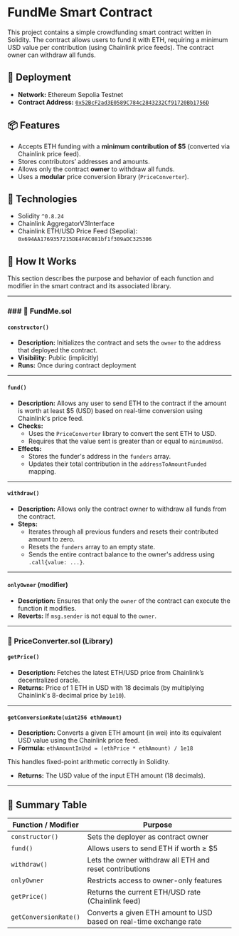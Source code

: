 # FundMe Smart Contract

This project contains a simple crowdfunding smart contract written in Solidity. The contract allows users to fund it with ETH, requiring a minimum USD value per contribution (using Chainlink price feeds). The contract owner can withdraw all funds.

## 📍 Deployment

- **Network:** Ethereum Sepolia Testnet
- **Contract Address:** [`0x52BcF2ad3E0589C784c2843232Cf91720Bb1756D`](https://sepolia.etherscan.io/address/0x52BcF2ad3E0589C784c2843232Cf91720Bb1756D)

## 📦 Features

- Accepts ETH funding with a **minimum contribution of $5** (converted via Chainlink price feed).
- Stores contributors’ addresses and amounts.
- Allows only the contract **owner** to withdraw all funds.
- Uses a **modular** price conversion library (`PriceConverter`).

## 🔧 Technologies

- Solidity `^0.8.24`
- Chainlink AggregatorV3Interface
- Chainlink ETH/USD Price Feed (Sepolia): `0x694AA1769357215DE4FAC081bf1f309aDC325306`

## 🧠 How It Works

This section describes the purpose and behavior of each function and modifier in the smart contract and its associated library.

---

### ### 🧾 FundMe.sol

#### `constructor()`
- **Description:** Initializes the contract and sets the `owner` to the address that deployed the contract.
- **Visibility:** Public (implicitly)
- **Runs:** Once during contract deployment

---

#### `fund()`
- **Description:** Allows any user to send ETH to the contract if the amount is worth at least $5 (USD) based on real-time conversion using Chainlink's price feed.
- **Checks:**
  - Uses the `PriceConverter` library to convert the sent ETH to USD.
  - Requires that the value sent is greater than or equal to `minimumUsd`.
- **Effects:**
  - Stores the funder's address in the `funders` array.
  - Updates their total contribution in the `addressToAmountFunded` mapping.

---

#### `withdraw()`
- **Description:** Allows only the contract owner to withdraw all funds from the contract.
- **Steps:**
  - Iterates through all previous funders and resets their contributed amount to zero.
  - Resets the `funders` array to an empty state.
  - Sends the entire contract balance to the owner's address using `.call{value: ...}`.

---

#### `onlyOwner` (modifier)
- **Description:** Ensures that only the `owner` of the contract can execute the function it modifies.
- **Reverts:** If `msg.sender` is not equal to the `owner`.

---

### 🧮 PriceConverter.sol (Library)

#### `getPrice()`
- **Description:** Fetches the latest ETH/USD price from Chainlink’s decentralized oracle.
- **Returns:** Price of 1 ETH in USD with 18 decimals (by multiplying Chainlink's 8-decimal price by `1e10`).

---

#### `getConversionRate(uint256 ethAmount)`
- **Description:** Converts a given ETH amount (in wei) into its equivalent USD value using the Chainlink price feed.
- **Formula:** `ethAmountInUsd = (ethPrice * ethAmount) / 1e18`

This handles fixed-point arithmetic correctly in Solidity.
- **Returns:** The USD value of the input ETH amount (18 decimals).

---

## 📌 Summary Table

| Function / Modifier       | Purpose                                                                 |
|---------------------------|-------------------------------------------------------------------------|
| `constructor()`           | Sets the deployer as contract owner                                     |
| `fund()`                  | Allows users to send ETH if worth ≥ $5                                 |
| `withdraw()`              | Lets the owner withdraw all ETH and reset contributions                 |
| `onlyOwner`               | Restricts access to owner-only features                                 |
| `getPrice()`              | Returns the current ETH/USD rate (Chainlink feed)                       |
| `getConversionRate()`     | Converts a given ETH amount to USD based on real-time exchange rate     |

